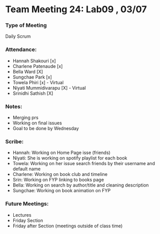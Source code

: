 # Team Meeting 24: Lab09 , 03/07

### Type of Meeting
Daily Scrum

### Attendance: 
* Hannah Shakouri [x] 
* Charlene Patenaude [x]
* Bella Ward [X]
* Sungchae Park [x]
* Towela Phiri [x] - Virtual
* Niyati Mummidivarapu [X] - Virtual
* Srinidhi Sathish [X]

### Notes:
- Merging prs
- Working on final issues
- Goal to be done by Wednesday

### Scribe:  
- Hannah: Working on Home Page isse (friends)
- Niyati: She is working on spotify playlist for each book
- Towela: Working on her issue search friends by their username and default name
- Charlene: Working on book club and timeline
- Srin: Working on FYP linking to books page
- Bella: Working on search by author/title and cleaning description 
- Sungchae: Working on book animation on FYP


### Future Meetings:
* Lectures
* Friday Section
* Friday after Section (meetings outside of class time)
